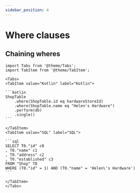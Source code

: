 ```yaml
---
sidebar_position: 4
---
```


# Where clauses

## Chaining wheres

````mdx-code-block
import Tabs from '@theme/Tabs';
import TabItem from '@theme/TabItem';

<Tabs>
<TabItem value="Kotlin" label="Kotlin">

```kotlin
ShopTable
    .where(ShopTable.id eq hardwareStoreId)
    .where(ShopTable.name eq "Helen's Hardware")
    .perform(db)
    .single()
```

</TabItem>
<TabItem value="SQL" label="SQL">

```sql
SELECT T0."id" c0
, T0."name" c1
, T0."address" c2
, T0."established" c3
FROM "Shop" T0
WHERE (T0."id" = 1) AND (T0."name" = 'Helen\'s Hardware')
```

</TabItem>
</Tabs>
````
